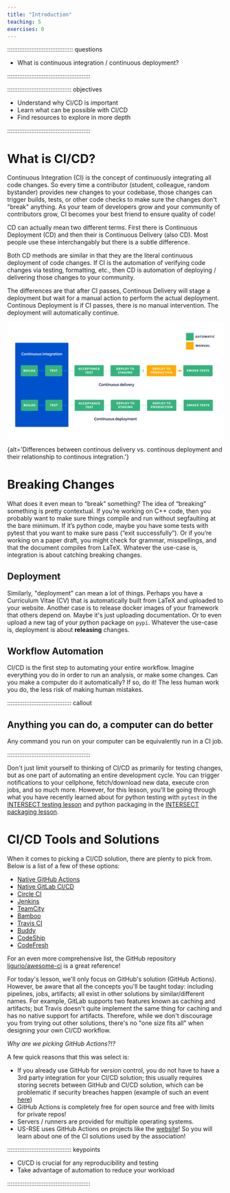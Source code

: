 ```yaml
---
title: "Introduction"
teaching: 5
exercises: 0
---
```


:::::::::::::::::::::::::::::::::::::: questions 

- What is continuous integration / continuous deployment?

::::::::::::::::::::::::::::::::::::::::::::::::

::::::::::::::::::::::::::::::::::::: objectives

- Understand why CI/CD is important
- Learn what can be possible with CI/CD
- Find resources to explore in more depth

::::::::::::::::::::::::::::::::::::::::::::::::



# What is CI/CD?

Continuous Integration (CI) is the concept of continuously integrating all code changes. So every time a contributor (student, colleague, random bystander) provides new changes to your codebase, those changes can trigger builds, tests, or other code checks to make sure the changes don't "break" anything. As your team of developers grow and your community of contributors grow, CI becomes your best friend to ensure quality of code!

CD can actually mean two different terms. First there is Continuous Deployment (CD) and then their is Continuous Delivery (also CD). Most people use these interchangably but there is a subtle difference.

Both CD methods are similar in that they are the literal continuous deployment of code changes. If CI is the automation of verifying code changes via testing, formatting, etc., then CD is  automation of  deploying / delivering those changes to your community.  

The differences are that after CI passes, Continous Delivery will stage a deployment but wait for a manual action to perform the actual deployment. Continous Deployment is if CI passes, there is no manual intervention. The deployment will automatically continue.

![Figure 1. Differences between continous delivery vs. continous deployment and their relationship to continous integration. Image retrieved from: [HERE](https://www.atlassian.com/continuous-delivery/principles/continuous-integration-vs-delivery-vs-deployment)](fig/atlassian_continous_delivery_vs_continuous_deployment.png){alt='Differences between continous delivery vs. continous deployment and their relationship to continous integration.'}

# Breaking Changes

What does it even mean to “break” something? The idea of “breaking” something is pretty contextual. If you’re working on C++ code, then you probably want to make sure things compile and run without segfaulting at the bare minimum. If it’s python code, maybe you have some tests with pytest that you want to make sure pass (“exit successfully”). Or if you’re working on a paper draft, you might check for grammar, misspellings, and that the document compiles from LaTeX. Whatever the use-case is, integration is about catching breaking changes.

## Deployment

Similarly, "deployment" can mean a lot of things. Perhaps you have a Curriculum Vitae (CV) that is automatically built from LaTeX and uploaded to your website. Another case is to release docker images of your framework that others depend on. Maybe it's just uploading documentation. Or to even upload a new tag of your python package on `pypi`. Whatever the use-case is, deployment is about **releasing** changes.

## Workflow Automation

CI/CD is the first step to automating your entire workflow. Imagine everything you do in order to run an analysis, or make some changes. Can you make a computer do it automatically? If so, do it! The less human work you do, the less risk of making human mistakes.


::::::::::::::::::::::::::::::::::::: callout 

## Anything you can do, a computer can do better

Any command you run on your computer can be equivalently run in a CI job.

::::::::::::::::::::::::::::::::::::::::::::::::

Don't just limit yourself to thinking of CI/CD as primarily for testing changes, but as one part of automating an entire development cycle. You can trigger notifications to your cellphone, fetch/download new data, execute cron jobs, and so much more. However, for this lesson, you'll be going through what you have recently learned about for python testing with `pytest` in the [INTERSECT testing lesson](https://intersect-training.org/testing/) and python packaging in the [INTERSECT packaging lesson](https://intersect-training.org/packaging).

# CI/CD Tools and Solutions

When it comes to picking a CI/CD solution, there are plenty to pick from.
Below is a list of a few of these options:

- [Native GitHub Actions](https://github.com/features/actions)
- [Native GitLab CI/CD](https://docs.gitlab.com/ee/ci/)
- [Circle CI](https://circleci.com/)
- [Jenkins](https://jenkins.io/)
- [TeamCity](https://www.jetbrains.com/teamcity/)
- [Bamboo](https://www.atlassian.com/software/bamboo)
- [Travis CI](https://travis-ci.org/)
- [Buddy](https://buddy.works/)
- [CodeShip](https://codeship.com/)
- [CodeFresh](https://g.codefresh.io/)

For an even more comprehensive list, the GitHub repository [ligurio/awesome-ci](https://github.com/ligurio/awesome-ci) is a great reference!

For today's lesson, we'll only focus on GitHub's solution (GitHub Actions). However, be aware that all the concepts you'll be taught today: including pipelines, jobs, artifacts; all exist in other solutions by similar/different names. For example, GitLab supports two features known as caching and artifacts; but Travis doesn't quite implement the same thing for caching and has no native support for artifacts. Therefore, while we don't discourage you from trying out other solutions, there's no "one size fits all" when designing your own CI/CD workflow.

*Why are we picking GitHub Actions?!?*

A few quick reasons that this was select is:

- If you already use GitHub for version control, you do not have to have a 3rd party integration for your CI/CD solution; this usually requires storing secrets between GitHub and CI/CD solution, which can be problematic if security breaches happen (example of such an event [here](https://github.blog/2022-04-15-security-alert-stolen-oauth-user-tokens/))
- GitHub Actions is completely free for open source and free with limits for private repos! 
- Servers / runners are provided for multiple operating systems.
- US-RSE uses GitHub Actions on projects like the [website](https://github.com/USRSE/usrse.github.io)! So you will learn about one of the CI solutions used by the association! 




::::::::::::::::::::::::::::::::::::: keypoints 

- CI/CD is crucial for any reproducibility and testing
- Take advantage of automation to reduce your workload

::::::::::::::::::::::::::::::::::::::::::::::::
